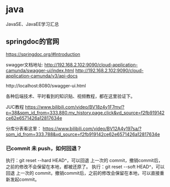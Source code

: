 # java
JavaSE、JavaEE学习汇总

## springdoc的官网
https://springdoc.org/#Introduction

swagger文档地址:
http://192.168.2.102:9090/cloud-application-camunda/swagger-ui/index.html
http://192.168.2.102:9090/cloud-application-camunda/v3/api-docs


http://localhost:8080/swagger-ui.html

各种后端技术、平时看到的知识贴、视频教程，都在这里验证下。

JUC教程
https://www.bilibili.com/video/BV18z4y1F7my/?p=38&spm_id_from=333.880.my_history.page.click&vd_source=f2fb919142ce62e6571426a12817634e

分库分表看这里：
https://www.bilibili.com/video/BV12A4y197sa/?spm_id_from=333.788&vd_source=f2fb919142ce62e6571426a12817634e



### 已commit 未 push，如何回退？
执行：git reset --hard HEAD^，可以回退 上一次的 commit，撤销commit后，之前的修改不会保留在本地，都被还原了。
执行：git reset --soft HEAD^，可以回退 上一次的 commit，撤销commit后，之前的修改会保留在本地，可以直接重新发起commit。

